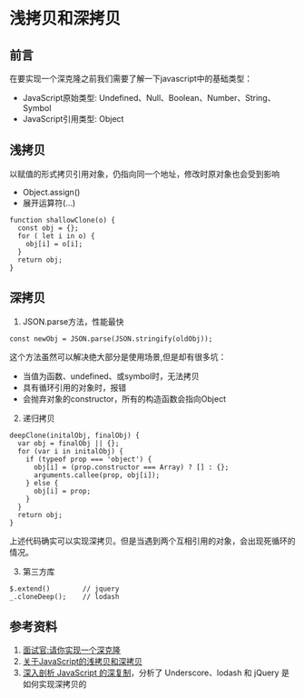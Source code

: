 # 浅拷贝和深拷贝

## 前言
在要实现一个深克隆之前我们需要了解一下javascript中的基础类型：  
- JavaScript原始类型: Undefined、Null、Boolean、Number、String、Symbol  
- JavaScript引用类型: Object

## 浅拷贝
以赋值的形式拷贝引用对象，仍指向同一个地址，修改时原对象也会受到影响
- Object.assign()
- 展开运算符(...)
```
function shallowClone(o) {
  const obj = {};
  for ( let i in o) {
    obj[i] = o[i];
  }
  return obj;
}
```

## 深拷贝
1. JSON.parse方法，性能最快
```
const newObj = JSON.parse(JSON.stringify(oldObj));
```
这个方法虽然可以解决绝大部分是使用场景,但是却有很多坑：  
- 当值为函数、undefined、或symbol时，无法拷贝
- 具有循环引用的对象时，报错
- 会抛弃对象的constructor，所有的构造函数会指向Object

2. 递归拷贝
```
deepClone(initalObj, finalObj) {    
  var obj = finalObj || {};    
  for (var i in initalObj) {                
    if (typeof prop === 'object') {
      obj[i] = (prop.constructor === Array) ? [] : {};   
      arguments.callee(prop, obj[i]);
    } else {
      obj[i] = prop;
    }
  }    
  return obj;
}
```
上述代码确实可以实现深拷贝。但是当遇到两个互相引用的对象，会出现死循环的情况。

3. 第三方库
```
$.extend()        // jquery
_.cloneDeep();    // lodash
```

## 参考资料
1. [面试官:请你实现一个深克隆](https://juejin.im/post/5abb55ee6fb9a028e33b7e0a)
2. [关于JavaScript的浅拷贝和深拷贝](https://www.cnblogs.com/Chen-XiaoJun/p/6217373.html)
3. [深入剖析 JavaScript 的深复制](http://jerryzou.com/posts/dive-into-deep-clone-in-javascript/)，分析了 Underscore、lodash 和 jQuery 是如何实现深拷贝的
